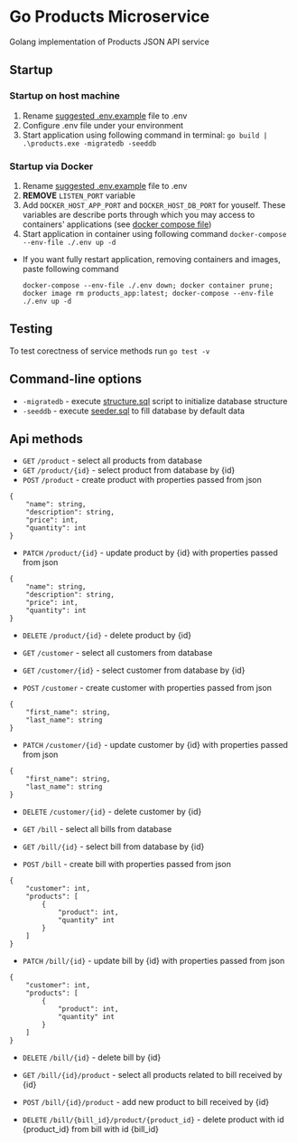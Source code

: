 # Go Products Microservice
Golang implementation of Products JSON API service

## Startup

### Startup on host machine
1. Rename [suggested .env.example](.env.example) file to .env
2. Configure .env file under your environment
3. Start application using following command in terminal:
`go build | .\products.exe -migratedb -seeddb`

### Startup via Docker
1. Rename [suggested .env.example](.env.example) file to .env
2. **REMOVE** `LISTEN_PORT` variable
3. Add `DOCKER_HOST_APP_PORT` and `DOCKER_HOST_DB_PORT` for youself. These variables are describe ports through which you may access to containers' applications (see [docker compose file](docker-compose.yml))
4. Start application in container using following command
`docker-compose --env-file ./.env up -d`
- If you want fully restart application, removing containers and images, paste following command

  `docker-compose --env-file ./.env down; docker container prune; docker image rm products_app:latest; docker-compose --env-file ./.env up -d`

## Testing
To test corectness of service methods run `go test -v`

## Command-line options
* `-migratedb` - execute [structure.sql](dbo/structure.sql) script to initialize database structure
* `-seeddb` - execute [seeder.sql](dbo/seeder.sql) to fill database by default data

## Api methods
* `GET` `/product` - select all products from database
* `GET` `/product/{id}` - select product from database by {id}
* `POST` `/product` - create product with properties passed from json
```
{
    "name": string,
    "description": string,
    "price": int,
    "quantity": int
}
```
* `PATCH` `/product/{id}` - update product by {id} with properties passed from json
```
{
    "name": string,
    "description": string,
    "price": int,
    "quantity": int
}
```
* `DELETE` `/product/{id}` - delete product by {id}

* `GET` `/customer` - select all customers from database
* `GET` `/customer/{id}` - select customer from database by {id}
* `POST` `/customer` - create customer with properties passed from json
```
{
    "first_name": string,
    "last_name": string
}
```
* `PATCH` `/customer/{id}` - update customer by {id} with properties passed from json
```
{
    "first_name": string,
    "last_name": string
}
```
* `DELETE` `/customer/{id}` - delete customer by {id}

* `GET` `/bill` - select all bills from database
* `GET` `/bill/{id}` - select bill from database by {id}
* `POST` `/bill` - create bill with properties passed from json
```
{
    "customer": int,
    "products": [
        {
            "product": int,
            "quantity" int
        }
    ]
}
```
* `PATCH` `/bill/{id}` - update bill by {id} with properties passed from json
```
{
    "customer": int,
    "products": [
        {
            "product": int,
            "quantity" int
        }
    ]
}
```
* `DELETE` `/bill/{id}` - delete bill by {id}

* `GET` `/bill/{id}/product` - select all products related to bill received by {id}
* `POST` `/bill/{id}/product` - add new product to bill received by {id}
* `DELETE` `/bill/{bill_id}/product/{product_id}` - delete product with id {product_id} from bill with id {bill_id}